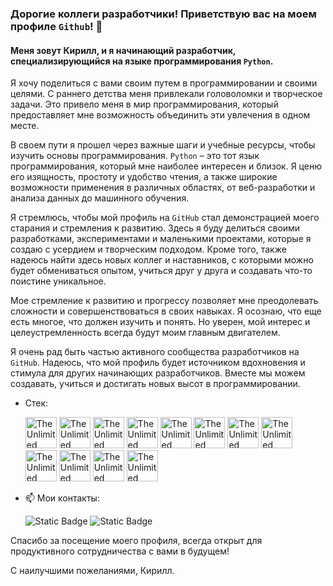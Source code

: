### Дорогие коллеги разработчики! Приветствую вас на моем профиле `Github`! 👋
#### Меня зовут Кирилл, и я начинающий разработчик, специализирующийся на языке программирования `Python`.

Я хочу поделиться с вами своим путем в программировании и своими целями. С раннего детства меня привлекали головоломки и творческое задачи. Это привело меня в мир программирования, который предоставляет мне возможность объединить эти увлечения в одном месте.

В своем пути я прошел через важные шаги и учебные ресурсы, чтобы изучить основы программирования. `Python` – это тот язык программирования, который мне наиболее интересен и близок. Я ценю его изящность, простоту и удобство чтения, а также широкие возможности применения в различных областях, от веб-разработки и анализа данных до машинного обучения.

Я стремлюсь, чтобы мой профиль на `GitHub` стал демонстрацией моего старания и стремления к развитию. Здесь я буду делиться своими разработками, экспериментами и маленькими проектами, которые я создаю с усердием и творческим подходом. Кроме того, также надеюсь найти здесь новых коллег и наставников, с которыми можно будет обмениваться опытом, учиться друг у друга и создавать что-то поистине уникальное.

Мое стремление к развитию и прогрессу позволяет мне преодолевать сложности и совершенствоваться в своих навыках. Я осознаю, что еще есть многое, что должен изучить и понять. Но уверен, мой интерес и целеустремленность всегда будут моим главным двигателем.

Я очень рад быть частью активного сообщества разработчиков на `GitHub`. Надеюсь, что мой профиль будет источником вдохновения и стимула для других начинающих разработчиков. Вместе мы можем создавать, учиться и достигать новых высот в программировании.

- Стек:

  <img src="https://github.com/Pankirbor/Pankirbor/assets/100504350/1d83c8f6-d0c9-4722-85ae-c3ea71a52680" alt="The Unlimited" width="50"/>
  <img src="https://github.com/Pankirbor/Pankirbor/assets/100504350/51919799-eca3-473b-9d67-44a22369d7ac" alt="The Unlimited" width="50"/>
  <img src="https://github.com/Pankirbor/Pankirbor/assets/100504350/177281a2-6c49-44b9-9a53-f70aef725f5e" alt="The Unlimited" width="50"/>
  <img src="https://github.com/Pankirbor/Pankirbor/assets/100504350/35e1391c-8d6e-4468-91f6-eff3c37c70f9" alt="The Unlimited" width="50"/>
  <img src="https://github.com/Pankirbor/Pankirbor/assets/100504350/423001d1-a303-494e-a11a-e740646dc058" alt="The Unlimited" width="50"/>
  <img src="https://github.com/Pankirbor/Pankirbor/assets/100504350/799c4ad0-db86-41fc-955a-60f9fe74b471" alt="The Unlimited" width="50"/>
  
  <img src="https://github.com/Pankirbor/Pankirbor/assets/100504350/4489139f-93c3-4a6f-8f16-66ab265a1cbd" alt="The Unlimited" width="50"/>
  <img src="https://github.com/Pankirbor/Pankirbor/assets/100504350/ed8485bf-e35d-484f-80a1-66c36f63dd2a" alt="The Unlimited" width="50"/>
  <img src="https://github.com/Pankirbor/Pankirbor/assets/100504350/728c8a47-0535-4fe6-97c9-fe4a54b46f07" alt="The Unlimited" width="50"/>
  <img src="https://github.com/Pankirbor/Pankirbor/assets/100504350/853434eb-433e-4086-96be-51c1e1654a81" alt="The Unlimited" width="50"/>
  <img src="https://github.com/Pankirbor/Pankirbor/assets/100504350/444ce3d6-27e0-4e2b-9252-cd492bdada93" alt="The Unlimited" width="50"/>
  <img src="https://github.com/Pankirbor/Pankirbor/assets/100504350/aef7cdc6-af84-441b-8463-45a56677222b" alt="The Unlimited" width="50"/>

- 📫 Мои контакты:

  
  ![Static Badge](https://img.shields.io/badge/-%40Pankirbor-090909%3F?style=flat-square&logo=telegram&color=35a3ab&link=https%3A%2F%2Ft.me%2FPankirbor)
  ![Static Badge](https://img.shields.io/badge/email-pankirbor%40gmail.com-35a3ab)


Спасибо за посещение моего профиля, всегда открыт для продуктивного сотрудничества с вами в будущем!

С наилучшими пожеланиями, Кирилл.
